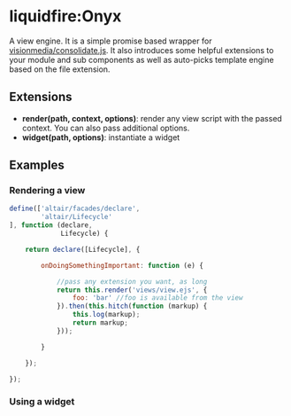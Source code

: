 # liquidfire:Onyx
A view engine. It is a simple promise based wrapper for [visionmedia/consolidate.js](https://github.com/visionmedia/consolidate.js).
It also introduces some helpful extensions to your module and sub components as well as auto-picks template engine based
on the file extension.

## Extensions

- **render(path, context, options)**: render any view script with the passed context. You can also pass additional options.
- **widget(path, options)**: instantiate a widget

## Examples

### Rendering a view
``` js
define(['altair/facades/declare',
        'altair/Lifecycle'
], function (declare,
             Lifecycle) {

    return declare([Lifecycle], {

        onDoingSomethingImportant: function (e) {

            //pass any extension you want, as long
            return this.render('views/view.ejs', {
                foo: 'bar' //foo is available from the view
            }).then(this.hitch(function (markup) {
                this.log(markup);
                return markup;
            }));

        }

    });

});
```

### Using a widget

